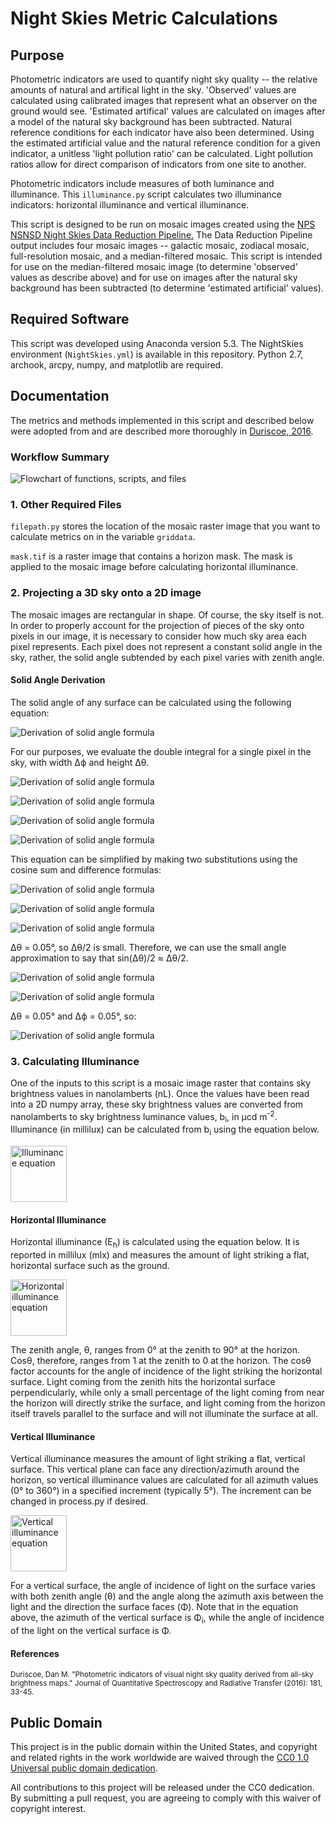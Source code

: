 # Night Skies Metric Calculations

## Purpose
Photometric indicators are used to quantify night sky quality -- the relative amounts of natural and artifical light in the sky. 'Observed' values are calculated using calibrated images that represent what an observer on the ground would see. 'Estimated artifical' values are calculated on images after a model of the natural sky background has been subtracted. Natural reference conditions for each indicator have also been determined. Using the estimated artificial value and the natural reference condition for a given indicator, a unitless 'light pollution ratio' can be calculated. Light pollution ratios allow for direct comparison of indicators from one site to another.

Photometric indicators include measures of both luminance and illuminance. This `illuminance.py` script calculates two illuminance indicators: horizontal illuminance and vertical illuminance.

This script is designed to be run on mosaic images created using the [NPS NSNSD Night Skies Data Reduction Pipeline.](https://github.com/liweihung/nightskies) The Data Reduction Pipeline output includes four mosaic images -- galactic mosaic, zodiacal mosaic, full-resolution mosaic, and a median-filtered mosaic. This script is intended for use on the median-filtered mosaic image (to determine 'observed' values as describe above) and for use on images after the natural sky background has been subtracted (to determine 'estimated artificial' values).

<!--- insert image
![median-filtered mosaic image](https://github.com/kkarnes/skyBrightnessMetrics/blob/master/static/.png)
--->

## Required Software
This script was developed using Anaconda version 5.3. The NightSkies environment (`NightSkies.yml`) is available in this repository. Python 2.7, archook, arcpy, numpy, and matplotlib are required.

## Documentation
The metrics and methods implemented in this script and described below were adopted from and are described more thoroughly in [Duriscoe, 2016](https://doi.org/10.1016/j.jqsrt.2016.02.022).

### Workflow Summary

![Flowchart of functions, scripts, and files](https://github.com/kkarnes/skyBrightnessMetrics/blob/master/static/Illuminance_script_flowchart.png)

### 1. Other Required Files
`filepath.py` stores the location of the mosaic raster image that you want to calculate metrics on in the variable `griddata`.

`mask.tif` is a raster image that contains a horizon mask. The mask is applied to the mosaic image before calculating horizontal illuminance.

### 2. Projecting a 3D sky onto a 2D image
The mosaic images are rectangular in shape. Of course, the sky itself is not. In order to properly account for the projection of pieces of the sky onto pixels in our image, it is necessary to consider how much sky area each pixel represents. Each pixel does not represent a constant solid angle in the sky, rather, the solid angle subtended by each pixel varies with zenith angle.

#### Solid Angle Derivation

The solid angle of any surface can be calculated using the following equation:

![Derivation of solid angle formula](https://github.com/kkarnes/skyBrightnessMetrics/blob/master/static/solid_angle_1.PNG)

For our purposes, we evaluate the double integral for a single pixel in the sky, with width &Delta;&#981; and height &Delta;&theta;.

![Derivation of solid angle formula](https://github.com/kkarnes/skyBrightnessMetrics/blob/master/static/solid_angle_2.PNG)

![Derivation of solid angle formula](https://github.com/kkarnes/skyBrightnessMetrics/blob/master/static/solid_angle_3.PNG)

![Derivation of solid angle formula](https://github.com/kkarnes/skyBrightnessMetrics/blob/master/static/solid_angle_4.PNG)

![Derivation of solid angle formula](https://github.com/kkarnes/skyBrightnessMetrics/blob/master/static/solid_angle_5.PNG)

This equation can be simplified by making two substitutions using the cosine sum and difference formulas:

![Derivation of solid angle formula](https://github.com/kkarnes/skyBrightnessMetrics/blob/master/static/solid_angle_6.PNG)

![Derivation of solid angle formula](https://github.com/kkarnes/skyBrightnessMetrics/blob/master/static/solid_angle_7.PNG)

![Derivation of solid angle formula](https://github.com/kkarnes/skyBrightnessMetrics/blob/master/static/solid_angle_8.PNG)

&Delta;&theta; = 0.05&deg;, so &Delta;&theta;/2 is small. Therefore, we can use the small angle approximation to say that sin(&Delta;&theta;)/2 &#8776; &Delta;&theta;/2.

![Derivation of solid angle formula](https://github.com/kkarnes/skyBrightnessMetrics/blob/master/static/solid_angle_9.PNG)

![Derivation of solid angle formula](https://github.com/kkarnes/skyBrightnessMetrics/blob/master/static/solid_angle_10.PNG)

&Delta;&theta; = 0.05&deg; and &Delta;&#981; = 0.05&deg;, so:

![Derivation of solid angle formula](https://github.com/kkarnes/skyBrightnessMetrics/blob/master/static/solid_angle_11.PNG)

<!-- include note: In the script, these two factors of the solid angle are calculated separately. Solid angle is first defined as 0.05 degrees squared, and then later is multiplied by sin(theta) during the horizontal and vertical illuminance calculations separately. -->

<!---
Show where/how it's implemented in the code:
The first two lines of `get_horiz_illum()` multiply the sky illuminance (E<sub>i</sub>)by a correction factor that includes both a cos(theta) and sin(theta) factor.
```
correction_factor = n.cos(n.deg2rad(theta)) * n.sin(n.deg2rad(theta))
E_h = E_i * correction_factor
```
This is done in two separate steps simply due to the fact that the shape of the theta array is not the same for the horizontal and vertical illuminance calculations (theta values range to 90 and 96 degrees respectively).
--->

### 3. Calculating Illuminance
One of the inputs to this script is a mosaic image raster that contains sky brightness values in nanolamberts (nL). Once the values have been read into a 2D numpy array, these sky brightness values are converted from nanolamberts to sky brightness luminance values, b<sub>i</sub>, in &mu;cd m<sup>-2</sup>. Illuminance (in millilux) can be calculated from b<sub>i</sub> using the equation below.

<img src="https://github.com/kkarnes/skyBrightnessMetrics/blob/master/static/E_i.PNG" alt="Illuminance equation" height="90">

#### Horizontal Illuminance
Horizontal illuminance (E<sub>h</sub>) is calculated using the equation below. It is reported in millilux (mlx) and measures the amount of light striking a flat, horizontal surface such as the ground.

<img src="https://github.com/kkarnes/skyBrightnessMetrics/blob/master/static/E_h.PNG" alt="Horizontal illuminance equation" height="90">

The zenith angle, &theta;, ranges from 0&deg; at the zenith to 90&deg; at the horizon. Cos&theta;, therefore, ranges from 1 at the zenith to 0 at the horizon. The cos&theta; factor accounts for the angle of incidence of the light striking the horizontal surface. Light coming from the zenith hits the horizontal surface perpendicularly, while only a small percentage of the light coming from near the horizon will directly strike the surface, and light coming from the horizon itself travels parallel to the surface and will not illuminate the surface at all.

#### Vertical Illuminance
Vertical illuminance measures the amount of light striking a flat, vertical surface. This vertical plane can face any direction/azimuth around the horizon, so vertical illuminance values are calculated for all azimuth values (0&deg; to 360&deg;) in a specified increment (typically 5&deg;). The increment can be changed in process.py if desired.

<img src="https://github.com/kkarnes/skyBrightnessMetrics/blob/master/static/E_v.PNG" alt="Vertical illuminance equation" height="90">

For a vertical surface, the angle of incidence of light on the surface varies with both zenith angle (&theta;) and the angle along the azimuth axis between the light and the direction the surface faces (&Phi;). Note that in the equation above, the azimuth of the vertical surface is &Phi;<sub>i</sub>, while the angle of incidence of the light on the vertical surface is &Phi;.

#### References
<sup>Duriscoe, Dan M. "Photometric indicators of visual night sky quality derived from all-sky brightness maps." Journal of Quantitative Spectroscopy and Radiative Transfer (2016): 181, 33-45.</sup>

## Public Domain
This project is in the public domain within the United States, and copyright and related rights in the work worldwide are waived through the [CC0 1.0 Universal public domain dedication](https://creativecommons.org/publicdomain/zero/1.0/).

All contributions to this project will be released under the CC0 dedication. By submitting a pull request, you are agreeing to comply with this waiver of copyright interest.